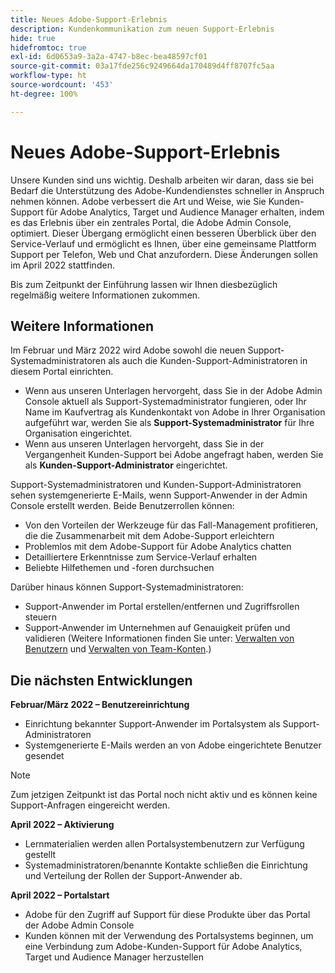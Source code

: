```yaml
---
title: Neues Adobe-Support-Erlebnis
description: Kundenkommunikation zum neuen Support-Erlebnis
hide: true
hidefromtoc: true
exl-id: 6d0653a9-3a2a-4747-b8ec-bea48597cf01
source-git-commit: 03a17fde256c9249664da170489d4ff8707fc5aa
workflow-type: ht
source-wordcount: '453'
ht-degree: 100%

---
```


# Neues Adobe-Support-Erlebnis

Unsere Kunden sind uns wichtig. Deshalb arbeiten wir daran, dass sie bei Bedarf die Unterstützung des Adobe-Kundendienstes schneller in Anspruch nehmen können. Adobe verbessert die Art und Weise, wie Sie Kunden-Support für Adobe Analytics, Target und Audience Manager erhalten, indem es das Erlebnis über ein zentrales Portal, die Adobe Admin Console, optimiert. Dieser Übergang ermöglicht einen besseren Überblick über den Service-Verlauf und ermöglicht es Ihnen, über eine gemeinsame Plattform Support per Telefon, Web und Chat anzufordern. Diese Änderungen sollen im April 2022 stattfinden.

Bis zum Zeitpunkt der Einführung lassen wir Ihnen diesbezüglich regelmäßig weitere Informationen zukommen.

## Weitere Informationen

Im Februar und März 2022 wird Adobe sowohl die neuen Support-Systemadministratoren als auch die Kunden-Support-Administratoren in diesem Portal einrichten.

* Wenn aus unseren Unterlagen hervorgeht, dass Sie in der Adobe Admin Console aktuell als Support-Systemadministrator fungieren, oder Ihr Name im Kaufvertrag als Kundenkontakt von Adobe in Ihrer Organisation aufgeführt war, werden Sie als **Support-Systemadministrator** für Ihre Organisation eingerichtet.
* Wenn aus unseren Unterlagen hervorgeht, dass Sie in der Vergangenheit Kunden-Support bei Adobe angefragt haben, werden Sie als **Kunden-Support-Administrator** eingerichtet.

Support-Systemadministratoren und Kunden-Support-Administratoren sehen systemgenerierte E-Mails, wenn Support-Anwender in der Admin Console erstellt werden. Beide Benutzerrollen können:

* Von den Vorteilen der Werkzeuge für das Fall-Management profitieren, die die Zusammenarbeit mit dem Adobe-Support erleichtern
* Problemlos mit dem Adobe-Support für Adobe Analytics chatten
* Detailliertere Erkenntnisse zum Service-Verlauf erhalten
* Beliebte Hilfethemen und -foren durchsuchen

Darüber hinaus können Support-Systemadministratoren:

* Support-Anwender im Portal erstellen/entfernen und Zugriffsrollen steuern
* Support-Anwender im Unternehmen auf Genauigkeit prüfen und validieren (Weitere Informationen finden Sie unter: [Verwalten von Benutzern](https://helpx.adobe.com/de/enterprise/using/users.html) und [Verwalten von Team-Konten](https://helpx.adobe.com/de/enterprise/using/accounts.html).)

## Die nächsten Entwicklungen

**Februar/März 2022 – Benutzereinrichtung**

* Einrichtung bekannter Support-Anwender im Portalsystem als Support-Administratoren
* Systemgenerierte E-Mails werden an von Adobe eingerichtete Benutzer gesendet

>[!NOTE]
>
>Zum jetzigen Zeitpunkt ist das Portal noch nicht aktiv und es können keine Support-Anfragen eingereicht werden.

**April 2022 – Aktivierung**

* Lernmaterialien werden allen Portalsystembenutzern zur Verfügung gestellt
* Systemadministratoren/benannte Kontakte schließen die Einrichtung und Verteilung der Rollen der Support-Anwender ab.

**April 2022 – Portalstart**

* Adobe für den Zugriff auf Support für diese Produkte über das Portal der Adobe Admin Console
* Kunden können mit der Verwendung des Portalsystems beginnen, um eine Verbindung zum Adobe-Kunden-Support für Adobe Analytics, Target und Audience Manager herzustellen
